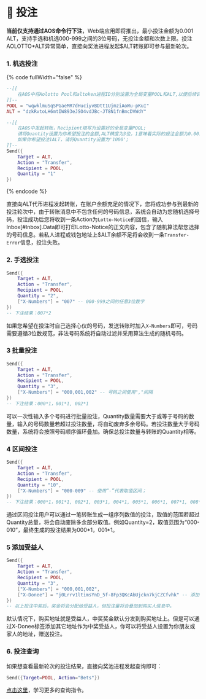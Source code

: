 # 🤟 投注

**当前仅支持通过AOS命令行下注**，Web端应用即将推出，最小投注金额为0.001 ALT，支持手选和机选000-999之间的3位号码，无投注金额和次数上限。投注AOLOTTO\*ALT异常简单，直接向奖池进程发起$ALT转账即可参与最新轮次。

### 1. 机选投注

{% code fullWidth="false" %}
```lua
--[[
	在AOS中将Aolotto Pool和altoken进程ID分别设置为全局变量POOL和ALT,以便后续调用。
]]--
POOL = "wqwklmuSqSPGaeMR7dHuciyvBDtt1UjmziAoWu-pKuI" 
ALT = "dzkRvtoLH6mtIW893eJSO4vdJBc-JT8N1fnBmcDVWdY" 

--[[
	在AOS中发起转账，Recipient填写为设置好的全局变量POOL;
	请将Quantity设置为你希望投注的金额,ALT精度为3位，1意味着实际的投注金额为0.001ALT；
	如果你希望投注1ALT，请将Quantity设置为'1000';
]]--
Send({ 
	Target = ALT, 
	Action = "Transfer", 
	Recipient = POOL, 
	Quantity = "1" 
})
```
{% endcode %}

直接向ALT代币进程发起转账，在账户余额充足的情况下，您将成功参与到最新的投注轮次中，由于转账消息中不包含任何的号码信息，系统会自动为您随机选择号码，投注成功后您将收到一条Action为`Lotto-Notice`的回信，输入Inbox\[#Inbox].Data即可打印Lotto-Notice的正文内容，包含了随机算法帮您选择的号码信息。若私人进程或钱包地址上$ALT余额不足将会收到一条`Transfer-Error`信息，投注失败。

### 2. 手选投注

```lua
Send({ 
	Target = ALT, 
	Action = "Transfer", 
	Recipient = POOL, 
	Quantity = "2",
	["X-Numbers"] = "007" -- 000-999之间的任意3位数字
})
-- 下注结果：007*2
```

如果您希望在投注时自己选择心仪的号码，发送转账时加入`X-Numbers`即可，号码需要遵循3位数规范，非法号码系统将自动过滤并采用算法生成的随机号码。

### 3 批量投注

```lua
Send({ 
	Target = ALT, 
	Action = "Transfer", 
	Recipient = POOL, 
	Quantity = "3",
	["X-Numbers"] = "000,001,002" -- 号码之间使用","间隔
})
-- 下注结果：000*1，001*1, 002*1
```

可以一次性输入多个号码进行批量投注，Quantity数量需要大于或等于号码的数量，输入的号码数量若超过投注数量，将自动废弃多余号码。若投注数量大于号码数量，系统将会按照号码顺序循环叠加。确保总投注数量与转账的Quantity相等。

### 4 区间投注

```lua
Send({ 
	Target = ALT, 
	Action = "Transfer", 
	Recipient = POOL, 
	Quantity = "10",
	["X-Numbers"] = "000-009" -- 使用“-”代表取值区间；
})
-- 下注结果：000*1，001*1, 002*1, 003*1, 004*1, 005*1, 006*1, 007*1, 008*1, 009*1   
```

通过区间投注用户可以通过一笔转账生成一组序列数值的投注，取值的范围若超过Quantity总量，将会自动废除多余部分取值。例如Quantity=2，取值范围为“000-010”，最终生成的投注结果为000\*1，001\*1。

### 5 添加受益人

```lua
Send({ 
	Target = ALT, 
	Action = "Transfer", 
	Recipient = POOL, 
	Quantity = "3",
	["X-Numbers"] = "000,001,002",
	["X-Donee"] = "j0Lrrv1ltimsYnD_5f-8Fp3QKcAbUjckn7kjCZCfvhk" -- 添加受益人tag和地址，地址务必为aos process地址，AR钱包地址无法发起提取奖金的请求；
})
-- 以上投注中奖后，奖金将会分配给受益人，但投注量将会叠加到购买人信息中。
```

默认情况下，购买地址就是受益人，中奖奖金默认分发到购买地址上。但是可以通过X-Donee标签添加其它地址作为中奖受益人，你可以将受益人设置为你朋友或家人的地址，赠送投注。

### 6. 投注查询

如果想查看最新轮次的投注结果，直接向奖池进程发起查询即可：

```lua
Send({Target=POOL, Action="Bets"})
```

[点击这里](xin-xi-cha-xun.md)，学习更多的查询指令。
